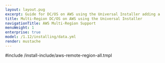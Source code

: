 ```yaml
---
layout: layout.pug
excerpt: Guide for DC/OS on AWS using the Universal Installer adding a remote region.
title: Multi-Region DC/OS on AWS using the Universal Installer
navigationTitle: AWS Multi-Region Support
menuWeight: 1
enterprise: true
model: /1.12/installing/data.yml
render: mustache
---
```


#include /install-include/aws-remote-region-all.tmpl
